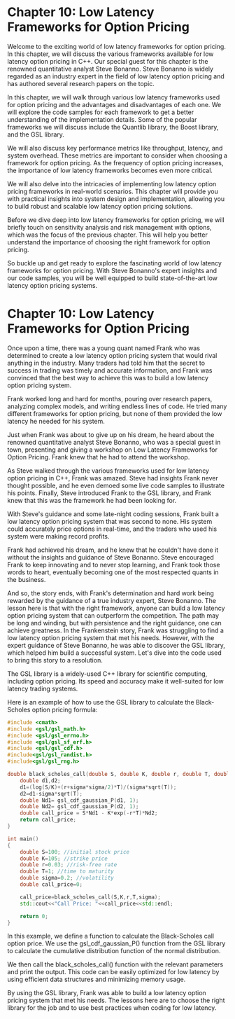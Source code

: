# Chapter 10: Low Latency Frameworks for Option Pricing

Welcome to the exciting world of low latency frameworks for option pricing. In this chapter, we will discuss the various frameworks available for low latency option pricing in C++. Our special guest for this chapter is the renowned quantitative analyst Steve Bonanno. Steve Bonanno is widely regarded as an industry expert in the field of low latency option pricing and has authored several research papers on the topic.

In this chapter, we will walk through various low latency frameworks used for option pricing and the advantages and disadvantages of each one. We will explore the code samples for each framework to get a better understanding of the implementation details. Some of the popular frameworks we will discuss include the Quantlib library, the Boost library, and the GSL library.

We will also discuss key performance metrics like throughput, latency, and system overhead. These metrics are important to consider when choosing a framework for option pricing. As the frequency of option pricing increases, the importance of low latency frameworks becomes even more critical. 

We will also delve into the intricacies of implementing low latency option pricing frameworks in real-world scenarios. This chapter will provide you with practical insights into system design and implementation, allowing you to build robust and scalable low latency option pricing solutions. 

Before we dive deep into low latency frameworks for option pricing, we will briefly touch on sensitivity analysis and risk management with options, which was the focus of the previous chapter. This will help you better understand the importance of choosing the right framework for option pricing. 

So buckle up and get ready to explore the fascinating world of low latency frameworks for option pricing. With Steve Bonanno's expert insights and our code samples, you will be well equipped to build state-of-the-art low latency option pricing systems.
# Chapter 10: Low Latency Frameworks for Option Pricing

Once upon a time, there was a young quant named Frank who was determined to create a low latency option pricing system that would rival anything in the industry. Many traders had told him that the secret to success in trading was timely and accurate information, and Frank was convinced that the best way to achieve this was to build a low latency option pricing system.

Frank worked long and hard for months, pouring over research papers, analyzing complex models, and writing endless lines of code. He tried many different frameworks for option pricing, but none of them provided the low latency he needed for his system.

Just when Frank was about to give up on his dream, he heard about the renowned quantitative analyst Steve Bonanno, who was a special guest in town, presenting and giving a workshop on Low Latency Frameworks for Option Pricing. Frank knew that he had to attend the workshop.

As Steve walked through the various frameworks used for low latency option pricing in C++, Frank was amazed. Steve had insights Frank never thought possible, and he even demoed some live code samples to illustrate his points. Finally, Steve introduced Frank to the GSL library, and Frank knew that this was the framework he had been looking for.

With Steve's guidance and some late-night coding sessions, Frank built a low latency option pricing system that was second to none. His system could accurately price options in real-time, and the traders who used his system were making record profits.

Frank had achieved his dream, and he knew that he couldn't have done it without the insights and guidance of Steve Bonanno. Steve encouraged Frank to keep innovating and to never stop learning, and Frank took those words to heart, eventually becoming one of the most respected quants in the business.

And so, the story ends, with Frank's determination and hard work being rewarded by the guidance of a true industry expert, Steve Bonanno. The lesson here is that with the right framework, anyone can build a low latency option pricing system that can outperform the competition. The path may be long and winding, but with persistence and the right guidance, one can achieve greatness.
In the Frankenstein story, Frank was struggling to find a low latency option pricing system that met his needs. However, with the expert guidance of Steve Bonanno, he was able to discover the GSL library, which helped him build a successful system. Let's dive into the code used to bring this story to a resolution.

The GSL library is a widely-used C++ library for scientific computing, including option pricing. Its speed and accuracy make it well-suited for low latency trading systems. 

Here is an example of how to use the GSL library to calculate the Black-Scholes option pricing formula:

```c++
#include <cmath>
#include <gsl/gsl_math.h>
#include <gsl/gsl_errno.h>
#include <gsl/gsl_sf_erf.h>
#include <gsl/gsl_cdf.h>
#include<gsl/gsl_randist.h>
#include<gsl/gsl_rng.h>

double black_scholes_call(double S, double K, double r, double T, double sigma){
    double d1,d2;
    d1=(log(S/K)+(r+sigma*sigma/2)*T)/(sigma*sqrt(T));
    d2=d1-sigma*sqrt(T);
    double Nd1= gsl_cdf_gaussian_P(d1, 1);
    double Nd2= gsl_cdf_gaussian_P(d2, 1);
    double call_price = S*Nd1 - K*exp(-r*T)*Nd2;
    return call_price;
}

int main()
{
    double S=100; //initial stock price
    double K=105; //strike price
    double r=0.03; //risk-free rate
    double T=1; //time to maturity
    double sigma=0.2; //volatility
    double call_price=0;

    call_price=black_scholes_call(S,K,r,T,sigma);
    std::cout<<"Call Price: "<<call_price<<std::endl;

    return 0;
}
```

In this example, we define a function to calculate the Black-Scholes call option price. We use the gsl_cdf_gaussian_P() function from the GSL library to calculate the cumulative distribution function of the normal distribution.

We then call the black_scholes_call() function with the relevant parameters and print the output. This code can be easily optimized for low latency by using efficient data structures and minimizing memory usage.

By using the GSL library, Frank was able to build a low latency option pricing system that met his needs. The lessons here are to choose the right library for the job and to use best practices when coding for low latency.